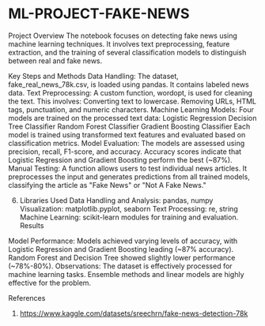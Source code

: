 # ML-PROJECT-FAKE-NEWS

Project Overview
The notebook focuses on detecting fake news using machine learning techniques. It involves text preprocessing, feature extraction, and the training of several classification models to distinguish between real and fake news.

Key Steps and Methods
Data Handling:
The dataset, fake_real_news_78k.csv, is loaded using pandas. It contains labeled news data.
Text Preprocessing:
A custom function, wordopt, is used for cleaning the text. This involves:
Converting text to lowercase.
Removing URLs, HTML tags, punctuation, and numeric characters.
Machine Learning Models:
Four models are trained on the processed text data:
Logistic Regression
Decision Tree Classifier
Random Forest Classifier
Gradient Boosting Classifier
Each model is trained using transformed text features and evaluated based on classification metrics.
Model Evaluation:
The models are assessed using precision, recall, F1-score, and accuracy.
Accuracy scores indicate that Logistic Regression and Gradient Boosting perform the best (~87%).
Manual Testing:
A function allows users to test individual news articles. It preprocesses the input and generates predictions from all trained models, classifying the article as "Fake News" or "Not A Fake News."


6. Libraries Used
Data Handling and Analysis: pandas, numpy
Visualization: matplotlib.pyplot, seaborn
Text Processing: re, string
Machine Learning: scikit-learn modules for training and evaluation.
Results



Model Performance:
Models achieved varying levels of accuracy, with Logistic Regression and Gradient Boosting leading (~87% accuracy).
Random Forest and Decision Tree showed slightly lower performance (~78%-80%).
Observations:
The dataset is effectively processed for machine learning tasks.
Ensemble methods and linear models are highly effective for the problem.

References
1. https://www.kaggle.com/datasets/sreechrn/fake-news-detection-78k
